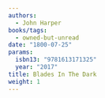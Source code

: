 ```yaml
---
authors:
  - John Harper
books/tags:
  - owned-but-unread
date: "1800-07-25"
params:
  isbn13: "9781613171325"
  year: "2017"
title: Blades In The Dark
weight: 1
---
```


<!--more-->
